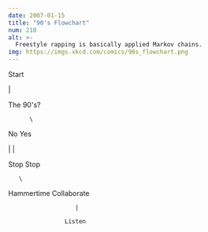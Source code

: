 ```yaml
---
date: 2007-01-15
title: "90's Flowchart"
num: 210
alt: >-
  Freestyle rapping is basically applied Markov chains.
img: https://imgs.xkcd.com/comics/90s_flowchart.png
---
```

Start

 |

The 90's?

 

          \

No       Yes

 |           |

Stop      Stop

           

       \

Hammertime  Collaborate

                       |

                    Listen

